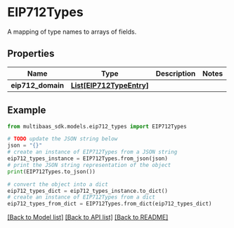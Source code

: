 # EIP712Types

A mapping of type names to arrays of fields.

## Properties

Name | Type | Description | Notes
------------ | ------------- | ------------- | -------------
**eip712_domain** | [**List[EIP712TypeEntry]**](EIP712TypeEntry.md) |  | 

## Example

```python
from multibaas_sdk.models.eip712_types import EIP712Types

# TODO update the JSON string below
json = "{}"
# create an instance of EIP712Types from a JSON string
eip712_types_instance = EIP712Types.from_json(json)
# print the JSON string representation of the object
print(EIP712Types.to_json())

# convert the object into a dict
eip712_types_dict = eip712_types_instance.to_dict()
# create an instance of EIP712Types from a dict
eip712_types_from_dict = EIP712Types.from_dict(eip712_types_dict)
```
[[Back to Model list]](../README.md#documentation-for-models) [[Back to API list]](../README.md#documentation-for-api-endpoints) [[Back to README]](../README.md)


